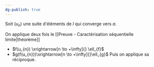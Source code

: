 ```yaml
---
dg-publish: true
---
```


Soit $(u_{n})$ une suite d'éléments de $I$ qui converge vers $a$.

On applique deux fois le [[Preuve - Caractérisation séquentielle limite|théorème]]
- $f(u_{n}) \xrightarrow[n \to +\infty]{} \ell_{f}$
- $g(f(u_{n}))\xrightarrow[n \to +\infty]{}\ell_{g}$
Puis on applique sa réciproque.